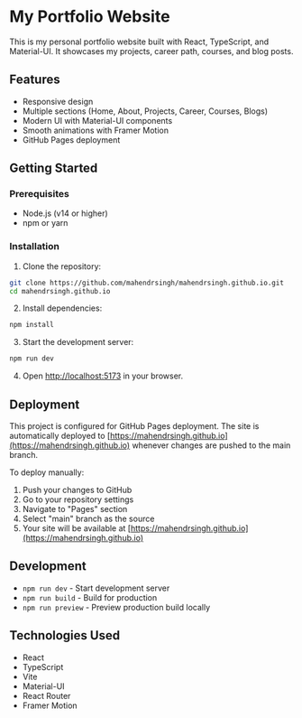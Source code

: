 # My Portfolio Website

This is my personal portfolio website built with React, TypeScript, and Material-UI. It showcases my projects, career path, courses, and blog posts.

## Features

- Responsive design
- Multiple sections (Home, About, Projects, Career, Courses, Blogs)
- Modern UI with Material-UI components
- Smooth animations with Framer Motion
- GitHub Pages deployment

## Getting Started

### Prerequisites

- Node.js (v14 or higher)
- npm or yarn

### Installation

1. Clone the repository:
```bash
git clone https://github.com/mahendrsingh/mahendrsingh.github.io.git
cd mahendrsingh.github.io
```

2. Install dependencies:
```bash
npm install
```

3. Start the development server:
```bash
npm run dev
```

4. Open [http://localhost:5173](http://localhost:5173) in your browser.

## Deployment

This project is configured for GitHub Pages deployment. The site is automatically deployed to [https://mahendrsingh.github.io](https://mahendrsingh.github.io) whenever changes are pushed to the main branch.

To deploy manually:
1. Push your changes to GitHub
2. Go to your repository settings
3. Navigate to "Pages" section
4. Select "main" branch as the source
5. Your site will be available at [https://mahendrsingh.github.io](https://mahendrsingh.github.io)

## Development

- `npm run dev` - Start development server
- `npm run build` - Build for production
- `npm run preview` - Preview production build locally

## Technologies Used

- React
- TypeScript
- Vite
- Material-UI
- React Router
- Framer Motion
